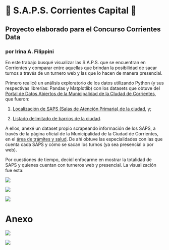 # <img title="" src="file:///C:/Users/caro/Downloads/corrientes-data/logo-mcc.png" alt="" data-align="center">

# 🏥 S.A.P.S. Corrientes Capital 🏥

## Proyecto elaborado para el Concurso Corrientes Data

### por Irina A. Filippini

En este trabajo busqué visualizar las S.A.P.S. que se encuentran en Corrientes y comparar entre aquellas que brindan la posibilidad de sacar turnos a través de un turnero web y las que lo hacen de manera presencial.

Primero realicé un análisis exploratorio de los datos utilizando Python (y sus respectivas librerías: Pandas y Matplotlib) con los datasets que obtuve del [Portal de Datos Abiertos de la Municipalidad de la CIudad de Corrientes](https://datos.ciudaddecorrientes.gov.ar/dataset), que fueron:

1. [Localización de SAPS (Salas de Atención Primaria) de la ciudad](https://datos.ciudaddecorrientes.gov.ar/dataset/centros-de-salud), y;

2. [Listado delimitado de barrios de la ciudad](https://datos.ciudaddecorrientes.gov.ar/dataset/barrios/archivo/6d67da66-d012-4276-9d8e-d4dd56865368).

A ellos, anexé un dataset propio scrapeando información de los SAPS, a través de la página oficial de la Municipalidad de la Ciudad de Corrientes, en el [área de trámites y salud](https://ciudaddecorrientes.gov.ar/tramites/salud). De ahí obtuve las especialidades con las que cuenta cada SAPS y cómo se sacan los turnos (ya sea presencial o por web). 

Por cuestiones de tiempo, decidí enfocarme en mostrar la totalidad de SAPS y quienes cuentan con turneros web y presencial. La visualización fue esta:



![](C:\Users\caro\Downloads\tarjeta.png)

![](C:\Users\caro\Downloads\turnos_web_comp.png)

![](C:\Users\caro\Downloads\turnos_web.png)

# Anexo

![](C:\Users\caro\Downloads\atencion_psico.png)

![](C:\Users\caro\Downloads\atencion_cardio.png)

